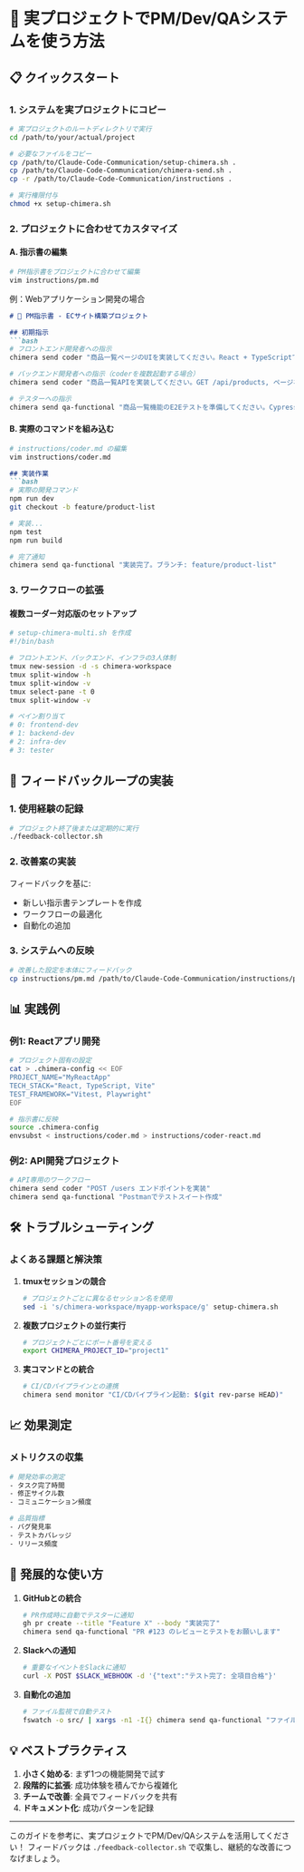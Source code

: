 # 🚀 実プロジェクトでPM/Dev/QAシステムを使う方法

## 📋 クイックスタート

### 1. システムを実プロジェクトにコピー

```bash
# 実プロジェクトのルートディレクトリで実行
cd /path/to/your/actual/project

# 必要なファイルをコピー
cp /path/to/Claude-Code-Communication/setup-chimera.sh .
cp /path/to/Claude-Code-Communication/chimera-send.sh .
cp -r /path/to/Claude-Code-Communication/instructions .

# 実行権限付与
chmod +x setup-chimera.sh
```

### 2. プロジェクトに合わせてカスタマイズ

#### A. 指示書の編集

```bash
# PM指示書をプロジェクトに合わせて編集
vim instructions/pm.md
```

例：Webアプリケーション開発の場合
```markdown
# 🎯 PM指示書 - ECサイト構築プロジェクト

## 初期指示
```bash
# フロントエンド開発者への指示
chimera send coder "商品一覧ページのUIを実装してください。React + TypeScriptで、APIエンドポイント /api/products を使用"

# バックエンド開発者への指示（coderを複数起動する場合）
chimera send coder "商品一覧APIを実装してください。GET /api/products, ページネーション対応"

# テスターへの指示
chimera send qa-functional "商品一覧機能のE2Eテストを準備してください。Cypress使用"
```

#### B. 実際のコマンドを組み込む

```bash
# instructions/coder.md の編集
vim instructions/coder.md
```

```markdown
## 実装作業
```bash
# 実際の開発コマンド
npm run dev
git checkout -b feature/product-list

# 実装...
npm test
npm run build

# 完了通知
chimera send qa-functional "実装完了。ブランチ: feature/product-list"
```

### 3. ワークフローの拡張

#### 複数コーダー対応版のセットアップ

```bash
# setup-chimera-multi.sh を作成
#!/bin/bash

# フロントエンド、バックエンド、インフラの3人体制
tmux new-session -d -s chimera-workspace
tmux split-window -h
tmux split-window -v
tmux select-pane -t 0
tmux split-window -v

# ペイン割り当て
# 0: frontend-dev
# 1: backend-dev  
# 2: infra-dev
# 3: tester
```

## 🔄 フィードバックループの実装

### 1. 使用経験の記録

```bash
# プロジェクト終了後または定期的に実行
./feedback-collector.sh
```

### 2. 改善案の実装

フィードバックを基に:
- 新しい指示書テンプレートを作成
- ワークフローの最適化
- 自動化の追加

### 3. システムへの反映

```bash
# 改善した設定を本体にフィードバック
cp instructions/pm.md /path/to/Claude-Code-Communication/instructions/pm-improved.md
```

## 📊 実践例

### 例1: Reactアプリ開発

```bash
# プロジェクト固有の設定
cat > .chimera-config << EOF
PROJECT_NAME="MyReactApp"
TECH_STACK="React, TypeScript, Vite"
TEST_FRAMEWORK="Vitest, Playwright"
EOF

# 指示書に反映
source .chimera-config
envsubst < instructions/coder.md > instructions/coder-react.md
```

### 例2: API開発プロジェクト

```bash
# API専用のワークフロー
chimera send coder "POST /users エンドポイントを実装"
chimera send qa-functional "Postmanでテストスイート作成"
```

## 🛠️ トラブルシューティング

### よくある課題と解決策

1. **tmuxセッションの競合**
   ```bash
   # プロジェクトごとに異なるセッション名を使用
   sed -i 's/chimera-workspace/myapp-workspace/g' setup-chimera.sh
   ```

2. **複数プロジェクトの並行実行**
   ```bash
   # プロジェクトごとにポート番号を変える
   export CHIMERA_PROJECT_ID="project1"
   ```

3. **実コマンドとの統合**
   ```bash
   # CI/CDパイプラインとの連携
   chimera send monitor "CI/CDパイプライン起動: $(git rev-parse HEAD)"
   ```

## 📈 効果測定

### メトリクスの収集

```bash
# 開発効率の測定
- タスク完了時間
- 修正サイクル数
- コミュニケーション頻度

# 品質指標
- バグ発見率
- テストカバレッジ
- リリース頻度
```

## 🔮 発展的な使い方

1. **GitHubとの統合**
   ```bash
   # PR作成時に自動でテスターに通知
   gh pr create --title "Feature X" --body "実装完了"
   chimera send qa-functional "PR #123 のレビューとテストをお願いします"
   ```

2. **Slackへの通知**
   ```bash
   # 重要なイベントをSlackに通知
   curl -X POST $SLACK_WEBHOOK -d '{"text":"テスト完了: 全項目合格"}'
   ```

3. **自動化の追加**
   ```bash
   # ファイル監視で自動テスト
   fswatch -o src/ | xargs -n1 -I{} chimera send qa-functional "ファイル変更検知、自動テスト開始"
   ```

## 💡 ベストプラクティス

1. **小さく始める**: まず1つの機能開発で試す
2. **段階的に拡張**: 成功体験を積んでから複雑化
3. **チームで改善**: 全員でフィードバックを共有
4. **ドキュメント化**: 成功パターンを記録

---

このガイドを参考に、実プロジェクトでPM/Dev/QAシステムを活用してください！
フィードバックは `./feedback-collector.sh` で収集し、継続的な改善につなげましょう。